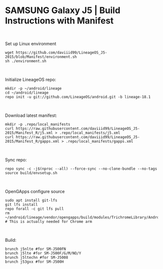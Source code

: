 # SAMSUNG Galaxy J5 | Build Instructions with Manifest
<br/>

Set up Linux environment
```
wget https://github.com/daviiid99/LineageOS_J5-2015/blob/Manifest/environment.sh 
sh ./environment.sh
```
<br/>

Initialize LineageOS repo:
```
mkdir -p ~/android/lineage
cd ~/android/lineage
repo init -u git://github.com/LineageOS/android.git -b lineage-18.1
```
<br/>

Download latest manifest:
```
mkdir -p .repo/local_manifests
curl https://raw.githubusercontent.com/daviiid99/LineageOS_J5-2015/Manifest_R/j5.xml > .repo/local_manifests/j5.xml
curl https://raw.githubusercontent.com/daviiid99/LineageOS_J5-2015/Manifest_R/gapps.xml > .repo/local_manifests/gapps.xml
```
<br/>

Sync repo:
```
repo sync -c -j$(nproc --all) --force-sync --no-clone-bundle --no-tags
source build/envsetup.sh
```
<br/>

OpenGApps configure source
```
sudo apt install git-lfs
git lfs install
repo forall -c git lfs pull
rm ~/android/lineage/vendor/opengapps/build/modules/TrichromeLibrary/Android.mk # This is actually needed for Chrome arm
```
<br/>

Build:
```
brunch j5nlte #for SM-J500FN
brunch j5lte #for SM-J500F/G/M/NO/Y
brunch j5ltechn #for SM-J5008
brunch j53gxx #for SM-J500H
```

<br/>
